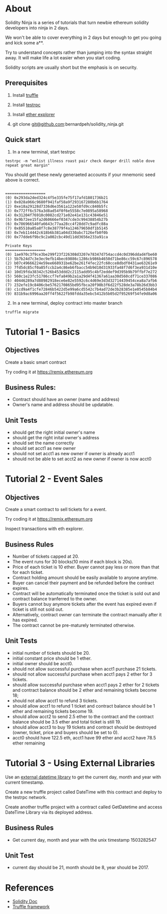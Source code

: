 # About

Solidity Ninja is a series of tutorials that turn newbie ethereum solidity developers into ninja in 2 days.

We won't be able to cover everything in 2 days but enough to get you going and kick some a**.

Try to understand concepts rather than jumping into the syntax straight away. It will make life a lot easier when you start coding.

Solidity scripts are usually short but the emphasis is on security.

## Prerequisites

1. Install [truffle](https://github.com/trufflesuite/truffle)

2. Install [testrpc](https://github.com/ethereumjs/testrpc)

3. Install [ether explorer](https://github.com/etherparty/explorer)

3. git clone git@github.com:bernardpeh/solidity_ninja.git

## Quick start

1. In a new terminal, start testrpc
```
testrpc -m "enlist illness roast pair check danger drill noble dove repeat great margin"
```

You should get these newly generaeted accounts if your mnemonic seed above is correct.

```

==================
(0) 0x293da2ded324c4f5e335fe75f17afd1801736b21
(1) 0x028a966c9680f941faf58a9f293167280b6b1764
(2) 0xe18a29128d7336d6e3561a122e58fd9cc840b5fc
(3) 0x772ff6c576a3d8ad54f0f6e5558c7e0895a58968
(4) 0x31204f76910c0082cd271e02e41e131c43846e51
(5) 0x9b72ee15fa2d60666ef0347cde3c99438854b27b
(6) 0x786966540fa6643c77aa28cc4f28dd7c9adfc88a
(7) 0x85510a85a8f7c8e38779f4a124679650df1b5145
(8) 0x7eb114442c618b6b381a04d330abc7126efb0f0b
(9) 0x77dde6f9bc9c2a002cbc49d11dd3656e233a91ca

Private Keys
==================
(0) 1ae970c3f9ce3be299f23f226308d3207e78347d754accd4c0d396ddad4fbe60
(1) 5b7b24d7c3e3ec9efb14bec69886c1286cb986b4650d71be86cc59c67c896578
(2) b07c49666224e59ee668931be62be261f4fec22fc60cce8dbdf0431ae63261e9
(3) 7fd5dc85cf0a85fccb2a4c86eb6fbacc54b9d10d31933fa48f7d6f3ea931d10e
(4) 10d19fda38342c526b453ddd2c2115add95c4bf2eddef9d395b9b79ffbf7e272
(5) 560c1e23fc51786ccf7efa849b2a1a29d4f41367a61aa30d560cdf71ce337086
(6) 40446289a7d88982918ece6e82e5592c6c4d69e3d3d32714439454cea8a7afb6
(7) 232efe19c8406cbe5762170865bd95fbca20f90b3f6d22f528de3a78b26d3bb3
(8) c1cd9a4f1cfe72846b5422d5e99a6cd5542c7b4ad72de3b28385e1e0545b84b4
(9) 831b9ac6996aa20ff4f5622fb98fdda35ebc5412b5b05d2f95269f54fe9d8a06

```

2. In a new terminal, deploy contract into master branch

```
truffle migrate
```

# Tutorial 1 - Basics

## Objectives

Create a basic smart contract

Try coding it at https://remix.ethereum.org

## Business Rules:

* Contract should have an owner (name and address)
* Owner's name and address should be updatable.

## Unit Tests

* should get the right initial owner's name
* should get the right inital owner's address
* should set the name correctly
* should set acct1 as new owner
* should not set acct1 as new owner if owner is already acct1
* should not be able to set acct2 as new owner if owner is now acct0

# Tutorial 2 - Event Sales

## Objectives

Create a smart contract to sell tickets for a event.

Try coding it at https://remix.ethereum.org

Inspect transactions with eth explorer.

## Business Rules

* Number of tickets capped at 20.
* The event runs for 30 blocks(10 mins if each block is 20s).
* Price of each ticket is 10 ether. Buyer cannot pay less or more than that for each ticket.
* Contract holding amount should be easily available to anyone anytime.
* Buyer can cancel their payment and be refunded before the contract expires.
* Contract will be automatically terminated once the ticket is sold out and contract balance tranferred to the owner.
* Buyers cannot buy anymore tickets after the event has expired even if ticket is still not sold out.
* Alternatively, contract owner can terminate the contract manually after it has expired.
* The contract cannot be pre-maturely terminated otherwise.

## Unit Tests
* initial number of tickets should be 20.
* initial constant price should be 1 ether.
* initial owner should be acct0.
* should not allow successful purchase when acct1 purchase 21 tickets.
* should not allow successful purchase when acct1 pays 2 ether for 3 tickets.
* should allow successful purchase when acct1 pays 2 ether for 2 tickets and contract balance should be 2 ether and remaining tickets become 18;
* should not allow acct1 to refund 3 tickets.
* should allow acct1 to refund 1 ticket and contract balance should be 1 ether and remaining tickets become 19.
* should allow acct2 to send 2.5 ether to the contract and the contract balance should be 3.5 ether and total ticket is still 19.
* should allow acct3 to buy 19 tickets and contract should be destroyed (owner, ticket, price and buyers should be set to 0).
* acct0 should have 122.5 eth, acct1 have 99 ether and acct2 have 78.5 ether remaining

# Tutorial 3 - Using External Libraries

Use an [external datetime library](https://github.com/pipermerriam/ethereum-datetime) to get the current day, month and year with current timestamp.

Create a new truffle project called DateTime with this contract and deploy to the testrpc network.

Create another truffle project with a contract called GetDatetime and access DateTime Library via its deployed address. 

## Business Rules

* Get current day, month and year with the unix timestamp 1503282547

## Unit Test

* current day should be 21, month should be 8, year should be 2017.

# References

* [Solidity Doc](https://solidity.readthedocs.io/en/develop/)
* [Truffle framework](http://truffleframework.com/docs/getting_started/contracts)
